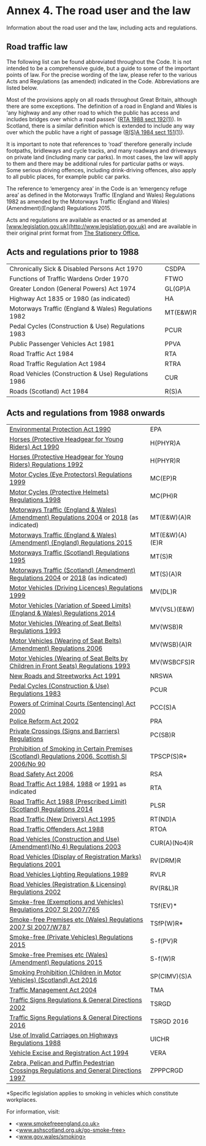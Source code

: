 Annex 4. The road user and the law
==================================

Information about the road user and the law, including acts and regulations.

Road traffic law
----------------

The following list can be found abbreviated throughout the Code. It is not intended to be a comprehensive guide, but a guide to some of the important points of law. For the precise wording of the law, please refer to the various Acts and Regulations (as amended) indicated in the Code. Abbreviations are listed below.

Most of the provisions apply on all roads throughout Great Britain, although there are some exceptions. The definition of a road in England and Wales is ‘any highway and any other road to which the public has access and includes bridges over which a road passes’ ([RTA 1988 sect 192(1)](http://www.legislation.gov.uk/ukpga/1988/52/section/192/enacted)). In Scotland, there is a similar definition which is extended to include any way over which the public have a right of passage ([R(S)A 1984 sect 151(1)](http://www.legislation.gov.uk/ukpga/1984/54/section/151)).

It is important to note that references to ‘road’ therefore generally include footpaths, bridleways and cycle tracks, and many roadways and driveways on private land (including many car parks). In most cases, the law will apply to them and there may be additional rules for particular paths or ways. Some serious driving offences, including drink-driving offences, also apply to all public places, for example public car parks.

The reference to ‘emergency area’ in the Code is an ‘emergency refuge area’ as defined in the Motorways Traffic (England and Wales) Regulations 1982 as amended by the Motorways Traffic (England and Wales)(Amendment)(England) Regulations 2015.

Acts and regulations are available as enacted or as amended at [www.legislation.gov.uk](http://www.legislation.gov.uk) and are available in their original print format from [The Stationery Office.](http://www.tsoshop.co.uk/bookstore.asp?FO=1160005)

Acts and regulations prior to 1988
----------------------------------

|||
| --- | --- |
| Chronically Sick & Disabled Persons Act 1970 | CSDPA |
| Functions of Traffic Wardens Order 1970 | FTWO |
| Greater London (General Powers) Act 1974 | GL(GP)A |
| Highway Act 1835 or 1980 (as indicated) | HA |
| Motorways Traffic (England & Wales) Regulations 1982 | MT(E&W)R |
| Pedal Cycles (Construction & Use) Regulations 1983 | PCUR |
| Public Passenger Vehicles Act 1981 | PPVA |
| Road Traffic Act 1984 | RTA |
| Road Traffic Regulation Act 1984 | RTRA |
| Road Vehicles (Construction & Use) Regulations 1986 | CUR |
| Roads (Scotland) Act 1984 | R(S)A |

Acts and regulations from 1988 onwards
--------------------------------------

|||
| --- | --- |
| [Environmental Protection Act 1990](http://www.legislation.gov.uk/ukpga/1990/43/contents) | EPA |
| [Horses (Protective Headgear for Young Riders) Act 1990](http://www.legislation.gov.uk/ukpga/1990/25/contents) | H(PHYR)A |
| [Horses (Protective Headgear for Young Riders) Regulations 1992](http://www.legislation.gov.uk/uksi/1992/1201/contents/made) | H(PHYR)R |
| [Motor Cycles (Eye Protectors) Regulations 1999](http://www.legislation.gov.uk/uksi/1999/535/contents/made) | MC(EP)R |
| [Motor Cycles (Protective Helmets) Regulations 1998](http://www.legislation.gov.uk/uksi/1998/1807/contents/made) | MC(PH)R |
| [Motorways Traffic (England & Wales) (Amendment) Regulations 2004](http://www.legislation.gov.uk/uksi/2004/3258/contents/made) or [2018](https://www.legislation.gov.uk/uksi/2018/222/contents/made) (as indicated) | MT(E&W)(A)R |
| [Motorways Traffic (England & Wales) (Amendment) (England) Regulations 2015](https://www.legislation.gov.uk/uksi/2015/392/contents/made) | MT(E&W)(A)(E)R |
| [Motorways Traffic (Scotland) Regulations 1995](http://www.legislation.gov.uk/uksi/1995/2507/contents/made) | MT(S)R |
| [Motorways Traffic (Scotland) (Amendment) Regulations 2004](http://www.legislation.gov.uk/ssi/2004/53/contents/made) or [2018](https://www.legislation.gov.uk/uksi/2018/225/contents/made) (as indicated) | MT(S)(A)R |
| [Motor Vehicles (Driving Licences) Regulations 1999](http://www.legislation.gov.uk/uksi/1999/2864/contents/made) | MV(DL)R |
| [Motor Vehicles (Variation of Speed Limits) (England & Wales) Regulations 2014](http://www.legislation.gov.uk/uksi/2014/3552/contents/made) | MV(VSL)(E&W) |
| [Motor Vehicles (Wearing of Seat Belts) Regulations 1993](http://www.legislation.gov.uk/uksi/1993/176/contents/made) | MV(WSB)R |
| [Motor Vehicles (Wearing of Seat Belts) (Amendment) Regulations 2006](http://www.legislation.gov.uk/uksi/2006/1892/contents/made) | MV(WSB)(A)R |
| [Motor Vehicles (Wearing of Seat Belts by Children in Front Seats) Regulations 1993](http://www.legislation.gov.uk/uksi/1993/31/contents/made) | MV(WSBCFS)R |
| [New Roads and Streetworks Act 1991](http://www.legislation.gov.uk/ukpga/1991/22/contents/made) | NRSWA |
| [Pedal Cycles (Construction & Use) Regulations 1983](http://www.legislation.gov.uk/uksi/1983/1176/made) | PCUR |
| [Powers of Criminal Courts (Sentencing) Act 2000](http://www.legislation.gov.uk/ukpga/2000/6/contents/made) | PCC(S)A |
| [Police Reform Act 2002](http://www.legislation.gov.uk/ukpga/2002/30/contents) | PRA |
| [Private Crossings (Signs and Barriers) Regulations](https://www.legislation.gov.uk/uksi/1996/1786/contents/made) | PC(SB)R |
| [Prohibition of Smoking in Certain Premises (Scotland) Regulations 2006. Scottish SI 2006/No 90](http://www.legislation.gov.uk/ssi/2006/90/contents/made) | TPSCP(S)R\* |
| [Road Safety Act 2006](http://www.legislation.gov.uk/ukpga/2006/49/contents) | RSA |
| [Road Traffic Act 1984](http://www.legislation.gov.uk/ukpga/1984/27/contents), [1988](http://www.legislation.gov.uk/ukpga/1988/52/contents/enacted) or [1991](http://www.legislation.gov.uk/ukpga/1991/40/contents) as indicated | RTA |
| [Road Traffic Act 1988 (Prescribed Limit)(Scotland) Regulations 2014](http://www.legislation.gov.uk/sdsi/2014/9780111024478) | PLSR |
| [Road Traffic (New Drivers) Act 1995](http://www.legislation.gov.uk/ukpga/1995/13/contents) | RT(ND)A |
| [Road Traffic Offenders Act 1988](http://www.legislation.gov.uk/ukpga/1988/53/contents) | RTOA |
| [Road Vehicles (Construction and Use)(Amendment)(No 4) Regulations 2003](https://www.legislation.gov.uk/uksi/2003/2695/contents/made) | CUR(A)(No4)R |
| [Road Vehicles (Display of Registration Marks) Regulations 2001](http://www.legislation.gov.uk/uksi/2001/561/contents/made) | RV(DRM)R |
| [Road Vehicles Lighting Regulations 1989](http://www.legislation.gov.uk/uksi/1989/1796/contents/made) | RVLR |
| [Road Vehicles (Registration & Licensing) Regulations 2002](http://www.legislation.gov.uk/uksi/2002/2742/contents/made) | RV(R&L)R |
| [Smoke-free (Exemptions and Vehicles) Regulations 2007 SI 2007/765](http://www.legislation.gov.uk/uksi/2007/765/contents/made) | TSf(EV)\* |
| [Smoke-free Premises etc (Wales) Regulations 2007 SI 2007/W787](http://www.legislation.gov.uk/wsi/2007/787/contents/made) | TSfP(W)R\* |
| [Smoke-free (Private Vehicles) Regulations 2015](http://www.legislation.gov.uk/ukdsi/2015/9780111126004/contents) | S-f(PV)R |
| [Smoke-free Premises etc (Wales) (Amendment) Regulations 2015](http://www.legislation.gov.uk/wsi/2015/1363/made) | S-f(W)R |
| [Smoking Prohibition (Children in Motor Vehicles) (Scotland) Act 2016](http://www.legislation.gov.uk/asp/2016/3/contents) | SP(CIMV)(S)A |
| [Traffic Management Act 2004](http://www.legislation.gov.uk/ukpga/2004/18/contents) | TMA |
| [Traffic Signs Regulations & General Directions 2002](http://www.legislation.gov.uk/uksi/2002/3113/contents/made) | TSRGD |
| [Traffic Signs Regulations & General Directions 2016](https://www.legislation.gov.uk/uksi/2016/362/contents/made) | TSRGD 2016 |
| [Use of Invalid Carriages on Highways Regulations 1988](http://www.legislation.gov.uk/uksi/1988/2268/contents/made) | UICHR |
| [Vehicle Excise and Registration Act 1994](http://www.legislation.gov.uk/ukpga/1994/22/contents) | VERA |
| [Zebra, Pelican and Puffin Pedestrian Crossings Regulations and General Directions 1997](http://www.legislation.gov.uk/uksi/1997/2400/contents/made) | ZPPPCRGD |

\*Specific legislation applies to smoking in vehicles which constitute workplaces.

For information, visit:

* <www.smokefreeengland.co.uk>
* <www.ashscotland.org.uk/go-smoke-free>
* <www.gov.wales/smoking>
